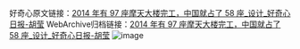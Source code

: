 好奇心原文链接：[2014 年有 97 座摩天大楼完工，中国就占了 58 座_设计_好奇心日报-胡莹](https://www.qdaily.com/articles/5222.html)
WebArchive归档链接：[2014 年有 97 座摩天大楼完工，中国就占了 58 座_设计_好奇心日报-胡莹](http://web.archive.org/web/20190623164230/https://www.qdaily.com/articles/5222.html)
![image](http://ww3.sinaimg.cn/large/007d5XDply1g3wgin664qj30u04vz4qp)